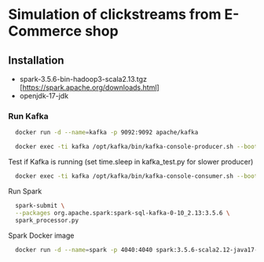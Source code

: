 # Simulation of clickstreams from E-Commerce shop

## Installation

 - spark-3.5.6-bin-hadoop3-scala2.13.tgz [https://spark.apache.org/downloads.html]
 - openjdk-17-jdk 

### Run Kafka
```bash 
  docker run -d --name=kafka -p 9092:9092 apache/kafka 
```
```bash 
  docker exec -ti kafka /opt/kafka/bin/kafka-console-producer.sh --bootstrap-server :9092 --topic clickstream
```
Test if Kafka is running (set time.sleep in kafka_test.py for slower producer)
```bash 
  docker exec -ti kafka /opt/kafka/bin/kafka-console-consumer.sh --bootstrap-server :9092 --topic clickstream --from-beginning
```

Run Spark
```bash 
  spark-submit \
  --packages org.apache.spark:spark-sql-kafka-0-10_2.13:3.5.6 \
  spark_processor.py 
```

Spark Docker image
```bash 
  docker run -d --name=spark -p 4040:4040 spark:3.5.6-scala2.12-java17-python3-ubuntu
```